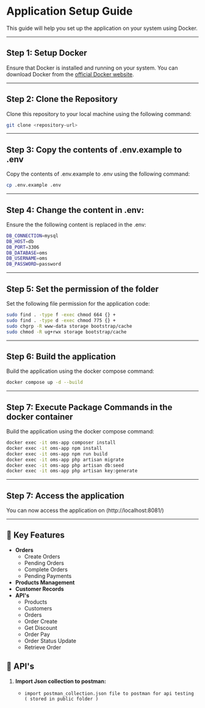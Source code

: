 # Application Setup Guide

This guide will help you set up the application on your system using Docker.

---

## Step 1: Setup Docker

Ensure that Docker is installed and running on your system. You can download Docker from the [official Docker website](https://www.docker.com/).

---

## Step 2: Clone the Repository

Clone this repository to your local machine using the following command:

```bash
git clone <repository-url>
```

---

## Step 3: Copy the contents of .env.example to .env

Copy the contents of .env.example to .env using the following command:

```bash
cp .env.example .env
```

---

## Step 4: Change the content in .env:

Ensure the the following content is replaced in the .env:

```bash
DB_CONNECTION=mysql
DB_HOST=db
DB_PORT=3306
DB_DATABASE=oms
DB_USERNAME=oms
DB_PASSWORD=password
```

---

## Step 5: Set the permission of the folder

Set the following file permission for the application code:

```bash
sudo find . -type f -exec chmod 664 {} +
sudo find . -type d -exec chmod 775 {} +
sudo chgrp -R www-data storage bootstrap/cache
sudo chmod -R ug+rwx storage bootstrap/cache
```

---

## Step 6: Build the application

Build the application using the docker compose command:

```bash
docker compose up -d --build
```

---

## Step 7: Execute Package Commands in the docker container

Build the application using the docker compose command:

```bash
docker exec -it oms-app composer install
docker exec -it oms-app npm install
docker exec -it oms-app npm run build
docker exec -it oms-app php artisan migrate
docker exec -it oms-app php artisan db:seed
docker exec -it oms-app php artisan key:generate
```

---

## Step 7: Access the application

You can now access the application on (http://localhost:8081/)

---

## 🌟 Key Features

- **Orders**
  - Create Orders
  - Pending Orders
  - Complete Orders
  - Pending Payments
- **Products Management**
- **Customer Records**
- **API's**
  - Products
  - Customers
  - Orders
  - Order Create
  - Get Discount
  - Order Pay
  - Order Status Update
  - Retrieve Order

## 🚀 API's

1. **Import Json collection to postman:**

    - `import postman_collection.json file to postman for api testing ( stored in public folder )`
